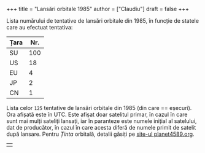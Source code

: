 +++
title = "Lansări orbitale 1985"
author = ["Claudiu"]
draft = false
+++

Lista numărului de tentative de lansări orbitale din 1985, în funcție de statele care au efectuat tentativa:

| Țara | Nr. |
|------|-----|
| SU   | 100 |
| US   | 18  |
| EU   | 4   |
| JP   | 2   |
| CN   | 1   |

Lista celor `125` tentative de lansări orbitale din 1985 (din care == eșecuri). Ora afișată este în UTC. Este afișat doar satelitul primar, în cazul în care sunt mai mulți sateliți lansați, iar în paranteze este numele inițial al satelului, dat de producător, în cazul în care acesta diferă de numele primit de satelit după lansare. Pentru _Ținta_ orbitală, detalii găsiți pe [site-ul planet4589.org](https://planet4589.org/space/log/orbcat.html).

|  |
|--|
|  |